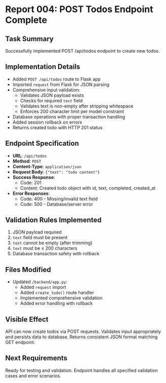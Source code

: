 # Report 004: POST Todos Endpoint Complete

## Task Summary
Successfully implemented POST /api/todos endpoint to create new todos.

## Implementation Details
- Added `POST /api/todos` route to Flask app
- Imported `request` from Flask for JSON parsing
- Comprehensive input validation:
  - Validates JSON payload exists
  - Checks for required `text` field
  - Validates text is non-empty after stripping whitespace
  - Enforces 200 character limit per model constraint
- Database operations with proper transaction handling
- Added session rollback on errors
- Returns created todo with HTTP 201 status

## Endpoint Specification
- **URL**: `/api/todos`
- **Method**: `POST`
- **Content-Type**: `application/json`
- **Request Body**: `{"text": "todo content"}`
- **Success Response**: 
  - Code: 201
  - Content: Created todo object with id, text, completed, created_at
- **Error Responses**:
  - Code: 400 - Missing/invalid text field
  - Code: 500 - Database/server error

## Validation Rules Implemented
1. JSON payload required
2. `text` field must be present
3. `text` cannot be empty (after trimming)
4. `text` must be ≤ 200 characters
5. Database transaction safety with rollback

## Files Modified
- Updated `/backend/app.py`:
  - Added `request` import
  - Added `create_todo()` route handler
  - Implemented comprehensive validation
  - Added error handling with rollback

## Visible Effect
API can now create todos via POST requests. Validates input appropriately and persists data to database. Returns consistent JSON format matching GET endpoint.

## Next Requirements
Ready for testing and validation. Endpoint handles all specified validation cases and error scenarios.